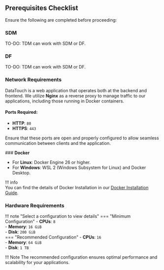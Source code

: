 ## **Prerequisites Checklist**

Ensure the following are completed before proceeding:

### **SDM**

   TO-DO: TDM can work with SDM or DF.

### **DF**

   TO-DO: TDM can work with SDM or DF.
 
### **Network Requirements**

DataTouch is a web application that operates both at the backend and frontend. We utilize **Nginx** as a reverse proxy to manage traffic to our applications, including those running in Docker containers.

#### **Ports Required:**
- **HTTP**: `80`
- **HTTPS**: `443`

Ensure that these ports are open and properly configured to allow seamless communication between clients and the application.

  
### **Docker**

   - For **Linux**: Docker Engine 26 or higher.
   - For **Windows**: WSL 2 (Windows Subsystem for Linux) and Docker Desktop.

!!! info  
    You can find the details of Docker Installation in our [Docker Installation Guide](docker.md).

### **Hardware Requirements**

!!! note "Select a configuration to view details"
    === "Minimum Configuration"
        - **CPUs**: `8`  
        - **Memory**: `16 GiB`  
        - **Disk**: `200 GiB`  
    === "Recommended Configuration"
        - **CPUs**: `16`  
        - **Memory**: `64 GiB`  
        - **Disk**: `1 TB`  

!!! Note 
    The recommended configuration ensures optimal performance and scalability for your applications.